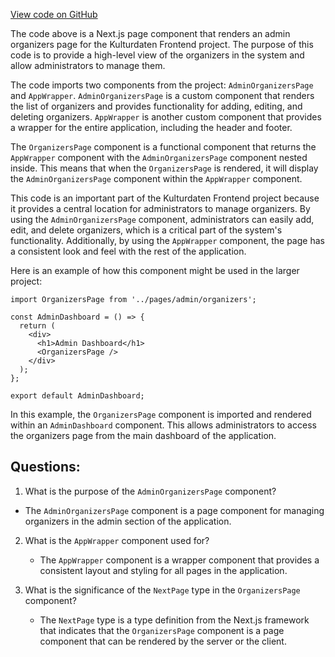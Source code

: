 [View code on GitHub](https://github.com/technologiestiftung/kulturdaten-frontend/blob/master/pages/admin/organizers.tsx)

The code above is a Next.js page component that renders an admin organizers page for the Kulturdaten Frontend project. The purpose of this code is to provide a high-level view of the organizers in the system and allow administrators to manage them. 

The code imports two components from the project: `AdminOrganizersPage` and `AppWrapper`. `AdminOrganizersPage` is a custom component that renders the list of organizers and provides functionality for adding, editing, and deleting organizers. `AppWrapper` is another custom component that provides a wrapper for the entire application, including the header and footer.

The `OrganizersPage` component is a functional component that returns the `AppWrapper` component with the `AdminOrganizersPage` component nested inside. This means that when the `OrganizersPage` is rendered, it will display the `AdminOrganizersPage` component within the `AppWrapper` component.

This code is an important part of the Kulturdaten Frontend project because it provides a central location for administrators to manage organizers. By using the `AdminOrganizersPage` component, administrators can easily add, edit, and delete organizers, which is a critical part of the system's functionality. Additionally, by using the `AppWrapper` component, the page has a consistent look and feel with the rest of the application.

Here is an example of how this component might be used in the larger project:

```
import OrganizersPage from '../pages/admin/organizers';

const AdminDashboard = () => {
  return (
    <div>
      <h1>Admin Dashboard</h1>
      <OrganizersPage />
    </div>
  );
};

export default AdminDashboard;
```

In this example, the `OrganizersPage` component is imported and rendered within an `AdminDashboard` component. This allows administrators to access the organizers page from the main dashboard of the application.
## Questions: 
 1. What is the purpose of the `AdminOrganizersPage` component?
   - The `AdminOrganizersPage` component is a page component for managing organizers in the admin section of the application.

2. What is the `AppWrapper` component used for?
   - The `AppWrapper` component is a wrapper component that provides a consistent layout and styling for all pages in the application.

3. What is the significance of the `NextPage` type in the `OrganizersPage` component?
   - The `NextPage` type is a type definition from the Next.js framework that indicates that the `OrganizersPage` component is a page component that can be rendered by the server or the client.